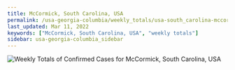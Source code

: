 ```yaml
---
title: McCormick, South Carolina, USA
permalink: /usa-georgia-columbia/weekly_totals/usa-south_carolina-mccormick-weekly_totals.html
last_updated: Mar 11, 2022
keywords: ["McCormick, South Carolina, USA", "weekly totals"]
sidebar: usa-georgia-columbia_sidebar
---
```


![Weekly Totals of Confirmed Cases for McCormick, South Carolina, USA](/covid_tracker/images/graphs/usa-south_carolina-mccormick-weekly_totals_graph.png)
